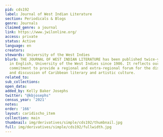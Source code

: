 ```yaml
---
pid: cds192
label: Journal of West Indian Literature
section: Periodicals & Blogs
genre: Journals
claimed_genre: a journal
link: https://www.jwilonline.org/
access: private
status: Active
language: en
creators:
stewards: University of the West Indies
blurb: THE JOURNAL OF WEST INDIAN LITERATURE has been published twice-yearly by Literatures
  in English, University of the West Indies since 1986. It reflects our continued
  commitment to provide a regional and extra-regional forum for the dissemination
  and discussion of Caribbean literary and artistic culture.
related_to:
sub_collections:
open_data:
added_by: Kelly Baker Josephs
twitter: "@kbjosephs"
census_year: '2021'
notes:
order: '166'
layout: caridischo_item
collection: main
thumbnail: img/derivatives/simple/cds192/thumbnail.jpg
full: img/derivatives/simple/cds192/fullwidth.jpg
---
```


